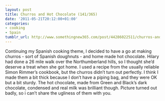 ```yaml
---
layout: post
title: Churros and Hot Chocolate (141/365)
date: '2011-05-21T20:12:00+01:00'
categories:
- cooking
- Spain
tumblr_url: http://www.somethingnew365.com/post/44286022511/churros-and-hot-chocolate-141365
---
```

Continuing my Spanish cooking theme, I decided to have a go at making churros - sort of Spanish doughnuts - and home made hot chocolate.
Hilary had done a 26 mile walk over the Northumberland hills, so I thought she’d deserve a treat when she got home. I used a recipe from the usually reliable Simon Rimmer’s cookbook, but the churros didn’t turn out perfectly. I think I made them a bit thick because I don’t have a piping bag, and they were OK but a bit sturdy. The hot chocolate, made from Green and Black’s dark chocolate, condensed and real milk was brilliant though.
Picture turned out badly, so i can’t share the ugliness of them with you.
